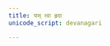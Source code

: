 ```yaml
---
title: यस् त्वा हृदा
unicode_script: devanagari

---
```

<div class="js_include" url="/vedAH/Rk/shAkalam/saMhitA/05/aMshAH//prAchInA_prastutiH/yas_tvA_hRdA.md"  newLevelForH1="2" includeTitle="false"> </div>  

